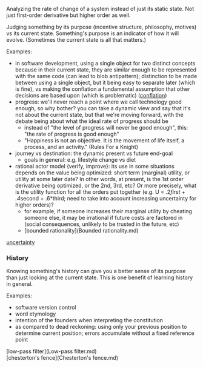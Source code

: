 Analyzing the rate of change of a system instead of just its static state.  Not just first-order derivative but higher order as well.

Judging something by its purpose (incentive structure, philosophy, motives) vs its current state.  Something's purpose is an indicator of how it will evolve.  (Sometimes the current state is all that matters.)

Examples:
- in software development, using a single object for two distinct concepts because in their current state, they are similar enough to be represented with the same code (can lead to blob antipattern); distinction to be made between using a single object, but it being easy to separate later (which is fine), vs making the conflation a fundamental assumption that other decisions are based upon (which is problematic) ([conflation](Conflation.md))
- progress: we'll never reach a point where we call technology good enough, so why bother? you can take a dynamic view and say that it's not about the current state, but that we're moving forward, with the debate being about what the ideal rate of progress should be
	- instead of "the level of progress will never be good enough", this: "the rate of progress is good enough"
	- "Happiness is not an objective.  It is the movement of life itself, a process, and an activity." (Rules For a Knight)
- journey vs destination: the dynamic present vs future end-goal
	- goals in general: e.g. lifestyle change vs diet
- rational actor model {verify, improve}: its use in some situations depends on the value being optimized: short term (marginal) utility, or utility at some later date?  In other words, at present, is the 1st order derivative being optimized, or the 2nd, 3rd, etc?  Or more precisely, what is the utility function for all the orders put together (e.g. U = .2*first + .4*second + .6*third; need to take into account increasing uncertainty for higher orders)?
	- for example, if someone increases their marginal utility by cheating someone else, it may be irrational if future costs are factored in (social consequences, unlikely to be trusted in the future, etc)
	- [bounded rationality](Bounded rationality.md)

[uncertainty](Uncertainty.md)


### History
Knowing something's history can give you a better sense of its purpose than just looking at the current state.  This is one benefit of learning history in general.

Examples:
- software version control
- word etymology
- intention of the founders when interpreting the constitution
- as compared to dead reckoning: using only your previous position to determine current position; errors accumulate without a fixed reference point

[low-pass filter](Low-pass filter.md)  
[chesterton's fence](Chesterton's fence.md)
